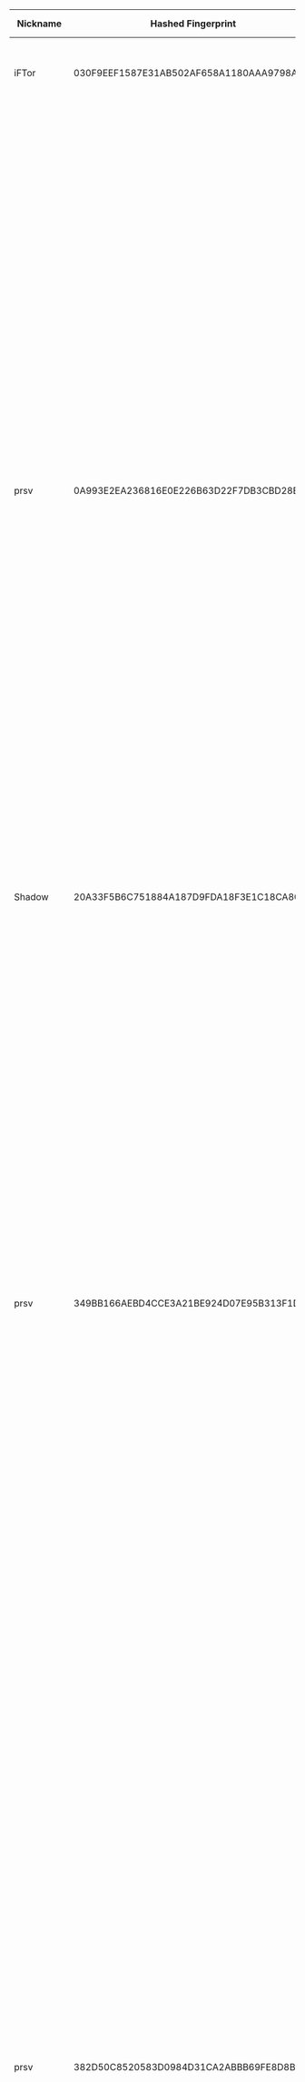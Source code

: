| Nickname |  Hashed Fingerprint	| Or Addresses | Contact | Running | Flags | Last Seen | First Seen | Last Restarted | Advertised Bandwidth | Platform | Version | Version Status | Recommended Version | Verified hostnames | Exit policy |
|---|---|---|---|---|---|---|---|---|---|---|---|---|---|---|---|
|iFTor | 030F9EEF1587E31AB502AF658A1180AAA9798A58 | ["1.163.101.87:9001","[2001:b011:4012:ff9f:f49f:ca78:62dc:a02d]:9001"] | N/A | true | Running, V2Dir, Valid | 2025-10-24 07:00:00 | 2025-10-24 03:00:00 | 2025-10-24 02:47:05 | 0 | Tor 0.4.8.19 on Windows 8 [or later] | 0.4.8.19 | recommended | true | ["1-163-101-87.dynamic-ip.hinet.net"] | ["reject *:*"]|
|prsv | 0A993E2EA236816E0E226B63D22F7DB3CBD28EDA | ["45.137.201.31:9300"] | email:admin[]prsv.ch url:https://prsv.ch/ proof:uri-rsa ciissversion:2 | true | Exit, Running, V2Dir, Valid | 2025-10-24 07:00:00 | 2025-10-24 06:00:00 | 2025-10-24 05:10:22 | 0 | Tor 0.4.8.19 on Linux | 0.4.8.19 | recommended | true | N/A | ["reject 0.0.0.0/8:*","reject 169.254.0.0/16:*","reject 127.0.0.0/8:*","reject 192.168.0.0/16:*","reject 10.0.0.0/8:*","reject 172.16.0.0/12:*","reject 45.137.201.31:*","accept *:43","accept *:53","accept *:79-81","accept *:194","accept *:220","accept *:389","accept *:443","accept *:531","accept *:543-544","accept *:554","accept *:563","accept *:636","accept *:706","accept *:853","accept *:873","accept *:902-904","accept *:981","accept *:989-995","accept *:1194","accept *:1220","accept *:1293","accept *:1500","accept *:1533","accept *:1677","accept *:1723","accept *:1755","accept *:1863","accept *:2082","accept *:2083","accept *:2086-2087","accept *:2095-2096","accept *:2102-2104","accept *:3128","accept *:3690","accept *:4321","accept *:4643","accept *:5050","accept *:5190","accept *:5222-5223","accept *:5228","accept *:6660-6669","accept *:6679","accept *:6697","accept *:8000","accept *:8008","accept *:8074","accept *:8080","accept *:8082","accept *:8087-8088","accept *:8332-8333","accept *:8443","accept *:8888","accept *:9418","accept *:9999","accept *:10000","accept *:11371","accept *:19294","accept *:19638","accept *:50002","accept *:64738","reject *:*"]|
|Shadow | 20A33F5B6C751884A187D9FDA18F3E1C18CA80D6 | ["80.171.237.251:443"] | asjndasjhasdjkhsadkjhhjkdashjk@gmail.com | true | Running, V2Dir, Valid | 2025-10-24 07:00:00 | 2025-10-24 00:00:00 | 2025-10-24 02:03:44 | 0 | Tor 0.4.8.18 on FreeBSD | 0.4.8.18 | recommended | true | ["dynamic-080-171-237-251.80.171.pool.telefonica.de"] | ["reject *:*"]|
|prsv | 349BB166AEBD4CCE3A21BE924D07E95B313F1D69 | ["45.133.73.14:9200","[2a06:7e00:406:c400:2f2:5ff:fe84:adc7]:9200"] | email:admin[]prsv.ch url:https://prsv.ch/ proof:uri-rsa ciissversion:2 | true | Exit, Running, V2Dir, Valid | 2025-10-24 07:00:00 | 2025-10-24 06:00:00 | 2025-10-24 05:11:22 | 0 | Tor 0.4.8.19 on Linux | 0.4.8.19 | recommended | true | N/A | ["reject 0.0.0.0/8:*","reject 169.254.0.0/16:*","reject 127.0.0.0/8:*","reject 192.168.0.0/16:*","reject 10.0.0.0/8:*","reject 172.16.0.0/12:*","reject 45.133.73.14:*","accept *:43","accept *:53","accept *:79-81","accept *:194","accept *:220","accept *:389","accept *:443","accept *:531","accept *:543-544","accept *:554","accept *:563","accept *:636","accept *:706","accept *:853","accept *:873","accept *:902-904","accept *:981","accept *:989-995","accept *:1194","accept *:1220","accept *:1293","accept *:1500","accept *:1533","accept *:1677","accept *:1723","accept *:1755","accept *:1863","accept *:2082","accept *:2083","accept *:2086-2087","accept *:2095-2096","accept *:2102-2104","accept *:3128","accept *:3690","accept *:4321","accept *:4643","accept *:5050","accept *:5190","accept *:5222-5223","accept *:5228","accept *:6660-6669","accept *:6679","accept *:6697","accept *:8000","accept *:8008","accept *:8074","accept *:8080","accept *:8082","accept *:8087-8088","accept *:8332-8333","accept *:8443","accept *:8888","accept *:9418","accept *:9999","accept *:10000","accept *:11371","accept *:19294","accept *:19638","accept *:50002","accept *:64738","reject *:*"]|
|prsv | 382D50C8520583D0984D31CA2ABBB69FE8D8BEB0 | ["45.137.201.31:9100"] | email:admin[]prsv.ch url:https://prsv.ch/ proof:uri-rsa ciissversion:2 | true | Exit, Running, V2Dir, Valid | 2025-10-24 07:00:00 | 2025-10-24 06:00:00 | 2025-10-24 05:10:15 | 0 | Tor 0.4.8.19 on Linux | 0.4.8.19 | recommended | true | N/A | ["reject 0.0.0.0/8:*","reject 169.254.0.0/16:*","reject 127.0.0.0/8:*","reject 192.168.0.0/16:*","reject 10.0.0.0/8:*","reject 172.16.0.0/12:*","reject 45.137.201.31:*","accept *:43","accept *:53","accept *:79-81","accept *:194","accept *:220","accept *:389","accept *:443","accept *:531","accept *:543-544","accept *:554","accept *:563","accept *:636","accept *:706","accept *:853","accept *:873","accept *:902-904","accept *:981","accept *:989-995","accept *:1194","accept *:1220","accept *:1293","accept *:1500","accept *:1533","accept *:1677","accept *:1723","accept *:1755","accept *:1863","accept *:2082","accept *:2083","accept *:2086-2087","accept *:2095-2096","accept *:2102-2104","accept *:3128","accept *:3690","accept *:4321","accept *:4643","accept *:5050","accept *:5190","accept *:5222-5223","accept *:5228","accept *:6660-6669","accept *:6679","accept *:6697","accept *:8000","accept *:8008","accept *:8074","accept *:8080","accept *:8082","accept *:8087-8088","accept *:8332-8333","accept *:8443","accept *:8888","accept *:9418","accept *:9999","accept *:10000","accept *:11371","accept *:19294","accept *:19638","accept *:50002","accept *:64738","reject *:*"]|
|prsv | 3D901C0C7B2FAAB948D47C0F25B9079205F245EB | ["45.137.201.31:9000"] | email:admin[]prsv.ch url:https://prsv.ch/ proof:uri-rsa ciissversion:2 | true | Exit, Running, V2Dir, Valid | 2025-10-24 07:00:00 | 2025-10-24 06:00:00 | 2025-10-24 05:10:12 | 0 | Tor 0.4.8.19 on Linux | 0.4.8.19 | recommended | true | N/A | ["reject 0.0.0.0/8:*","reject 169.254.0.0/16:*","reject 127.0.0.0/8:*","reject 192.168.0.0/16:*","reject 10.0.0.0/8:*","reject 172.16.0.0/12:*","reject 45.137.201.31:*","accept *:43","accept *:53","accept *:79-81","accept *:194","accept *:220","accept *:389","accept *:443","accept *:531","accept *:543-544","accept *:554","accept *:563","accept *:636","accept *:706","accept *:853","accept *:873","accept *:902-904","accept *:981","accept *:989-995","accept *:1194","accept *:1220","accept *:1293","accept *:1500","accept *:1533","accept *:1677","accept *:1723","accept *:1755","accept *:1863","accept *:2082","accept *:2083","accept *:2086-2087","accept *:2095-2096","accept *:2102-2104","accept *:3128","accept *:3690","accept *:4321","accept *:4643","accept *:5050","accept *:5190","accept *:5222-5223","accept *:5228","accept *:6660-6669","accept *:6679","accept *:6697","accept *:8000","accept *:8008","accept *:8074","accept *:8080","accept *:8082","accept *:8087-8088","accept *:8332-8333","accept *:8443","accept *:8888","accept *:9418","accept *:9999","accept *:10000","accept *:11371","accept *:19294","accept *:19638","accept *:50002","accept *:64738","reject *:*"]|
|prsv | 4C14DE9C3C9FE238443E950D04530658C79A3F33 | ["45.133.73.14:9300","[2a06:7e00:406:c400:2f2:5ff:fe84:adc7]:9300"] | email:admin[]prsv.ch url:https://prsv.ch/ proof:uri-rsa ciissversion:2 | true | Exit, Running, V2Dir, Valid | 2025-10-24 07:00:00 | 2025-10-24 06:00:00 | 2025-10-24 05:11:27 | 0 | Tor 0.4.8.19 on Linux | 0.4.8.19 | recommended | true | N/A | ["reject 0.0.0.0/8:*","reject 169.254.0.0/16:*","reject 127.0.0.0/8:*","reject 192.168.0.0/16:*","reject 10.0.0.0/8:*","reject 172.16.0.0/12:*","reject 45.133.73.14:*","accept *:43","accept *:53","accept *:79-81","accept *:194","accept *:220","accept *:389","accept *:443","accept *:531","accept *:543-544","accept *:554","accept *:563","accept *:636","accept *:706","accept *:853","accept *:873","accept *:902-904","accept *:981","accept *:989-995","accept *:1194","accept *:1220","accept *:1293","accept *:1500","accept *:1533","accept *:1677","accept *:1723","accept *:1755","accept *:1863","accept *:2082","accept *:2083","accept *:2086-2087","accept *:2095-2096","accept *:2102-2104","accept *:3128","accept *:3690","accept *:4321","accept *:4643","accept *:5050","accept *:5190","accept *:5222-5223","accept *:5228","accept *:6660-6669","accept *:6679","accept *:6697","accept *:8000","accept *:8008","accept *:8074","accept *:8080","accept *:8082","accept *:8087-8088","accept *:8332-8333","accept *:8443","accept *:8888","accept *:9418","accept *:9999","accept *:10000","accept *:11371","accept *:19294","accept *:19638","accept *:50002","accept *:64738","reject *:*"]|
|prsv | 5B46837BDCB7A3B5FB0CB2E886E7CA071AB89EAE | ["45.133.73.14:9000","[2a06:7e00:406:c400:2f2:5ff:fe84:adc7]:9000"] | email:admin[]prsv.ch url:https://prsv.ch/ proof:uri-rsa ciissversion:2 | true | Exit, Running, V2Dir, Valid | 2025-10-24 07:00:00 | 2025-10-24 06:00:00 | 2025-10-24 05:12:08 | 0 | Tor 0.4.8.19 on Linux | 0.4.8.19 | recommended | true | N/A | ["reject 0.0.0.0/8:*","reject 169.254.0.0/16:*","reject 127.0.0.0/8:*","reject 192.168.0.0/16:*","reject 10.0.0.0/8:*","reject 172.16.0.0/12:*","reject 45.133.73.14:*","accept *:43","accept *:53","accept *:79-81","accept *:194","accept *:220","accept *:389","accept *:443","accept *:531","accept *:543-544","accept *:554","accept *:563","accept *:636","accept *:706","accept *:853","accept *:873","accept *:902-904","accept *:981","accept *:989-995","accept *:1194","accept *:1220","accept *:1293","accept *:1500","accept *:1533","accept *:1677","accept *:1723","accept *:1755","accept *:1863","accept *:2082","accept *:2083","accept *:2086-2087","accept *:2095-2096","accept *:2102-2104","accept *:3128","accept *:3690","accept *:4321","accept *:4643","accept *:5050","accept *:5190","accept *:5222-5223","accept *:5228","accept *:6660-6669","accept *:6679","accept *:6697","accept *:8000","accept *:8008","accept *:8074","accept *:8080","accept *:8082","accept *:8087-8088","accept *:8332-8333","accept *:8443","accept *:8888","accept *:9418","accept *:9999","accept *:10000","accept *:11371","accept *:19294","accept *:19638","accept *:50002","accept *:64738","reject *:*"]|
|dpraved1 | 5F01F25D34129807673295AFC1E998E9DC1E8A89 | ["45.32.233.219:443","[2001:19f0:5001:1977:5400:5ff:fea7:6630]:443"] | N/A | true | Running, V2Dir, Valid | 2025-10-24 07:00:00 | 2025-10-24 01:00:00 | 2025-10-23 23:59:09 | 0 | Tor 0.4.8.19 on Linux | 0.4.8.19 | recommended | true | N/A | ["reject *:*"]|
|Unnamed | 618E9D9F2F05A80546E485D6A5A7925BF02FFBB8 | ["172.236.219.234:9200","[2600:3c17::2000:9dff:fe11:7e91]:9200"] | N/A | true | Running, V2Dir, Valid | 2025-10-24 07:00:00 | 2025-10-24 01:00:00 | 2025-10-23 23:55:13 | 0 | Tor 0.4.8.19 on Linux | 0.4.8.19 | recommended | true | ["172-236-219-234.ip.linodeusercontent.com"] | ["reject *:*"]|
|prsv | 6BAEBD538850E390D5AB405B868263610F26E212 | ["45.137.201.31:9200"] | email:admin[]prsv.ch url:https://prsv.ch/ proof:uri-rsa ciissversion:2 | true | Exit, Running, V2Dir, Valid | 2025-10-24 07:00:00 | 2025-10-24 06:00:00 | 2025-10-24 05:12:13 | 0 | Tor 0.4.8.19 on Linux | 0.4.8.19 | recommended | true | N/A | ["reject 0.0.0.0/8:*","reject 169.254.0.0/16:*","reject 127.0.0.0/8:*","reject 192.168.0.0/16:*","reject 10.0.0.0/8:*","reject 172.16.0.0/12:*","reject 45.137.201.31:*","accept *:43","accept *:53","accept *:79-81","accept *:194","accept *:220","accept *:389","accept *:443","accept *:531","accept *:543-544","accept *:554","accept *:563","accept *:636","accept *:706","accept *:853","accept *:873","accept *:902-904","accept *:981","accept *:989-995","accept *:1194","accept *:1220","accept *:1293","accept *:1500","accept *:1533","accept *:1677","accept *:1723","accept *:1755","accept *:1863","accept *:2082","accept *:2083","accept *:2086-2087","accept *:2095-2096","accept *:2102-2104","accept *:3128","accept *:3690","accept *:4321","accept *:4643","accept *:5050","accept *:5190","accept *:5222-5223","accept *:5228","accept *:6660-6669","accept *:6679","accept *:6697","accept *:8000","accept *:8008","accept *:8074","accept *:8080","accept *:8082","accept *:8087-8088","accept *:8332-8333","accept *:8443","accept *:8888","accept *:9418","accept *:9999","accept *:10000","accept *:11371","accept *:19294","accept *:19638","accept *:50002","accept *:64738","reject *:*"]|
|BlueGene | 892A73D75A27DE70AF4F974D20484DA8EF6B94D5 | ["93.160.17.86:9025"] | N/A | true | Running, V2Dir, Valid | 2025-10-24 07:00:00 | 2025-10-24 06:00:00 | 2025-10-24 04:37:50 | 0 | Tor 0.4.8.16 on Linux | 0.4.8.16 | recommended | true | N/A | ["reject *:*"]|
|RedSectorA | AF885F78000A98D6C0C8E69007813231A54654C8 | ["107.189.12.140:443","[2605:6400:30:fb2a::1]:443"] | netherworldbelow AT mail DOT com | true | Running, V2Dir, Valid | 2025-10-24 07:00:00 | 2025-10-24 00:00:00 | 2025-10-23 23:26:26 | 0 | Tor 0.4.8.19 on Linux | 0.4.8.19 | recommended | true | N/A | ["reject *:*"]|
|CroZilla1 | C52DA67551D6458B31B1D6569F5B2140F118E29E | ["85.94.84.194:9173"] | SnowFlake1 <snowflake.purely342 AT passinbox dot com> | true | Running, V2Dir, Valid | 2025-10-24 07:00:00 | 2025-10-24 03:00:00 | 2025-10-24 02:34:44 | 0 | Tor 0.4.8.16 on Linux | 0.4.8.16 | recommended | true | N/A | ["reject *:*"]|
|darkowl | E2899E0E8A56CC9983AF3AE96CEC4761F56B2E26 | ["13.235.79.155:443"] | clearsky99@tutamail.com | true | Running, Valid | 2025-10-24 07:00:00 | 2025-10-24 06:00:00 | 2025-10-24 05:47:26 | 0 | Tor 0.4.8.19 on Linux | 0.4.8.19 | recommended | true | ["ec2-13-235-79-155.ap-south-1.compute.amazonaws.com"] | ["reject *:*"]|
|prsv | ED258768C77A54004263FA5C28A98117367D0A7F | ["45.133.73.14:9100","[2a06:7e00:406:c400:2f2:5ff:fe84:adc7]:9100"] | email:admin[]prsv.ch url:https://prsv.ch/ proof:uri-rsa ciissversion:2 | true | Exit, Running, V2Dir, Valid | 2025-10-24 07:00:00 | 2025-10-24 06:00:00 | 2025-10-24 05:11:19 | 0 | Tor 0.4.8.19 on Linux | 0.4.8.19 | recommended | true | N/A | ["reject 0.0.0.0/8:*","reject 169.254.0.0/16:*","reject 127.0.0.0/8:*","reject 192.168.0.0/16:*","reject 10.0.0.0/8:*","reject 172.16.0.0/12:*","reject 45.133.73.14:*","accept *:43","accept *:53","accept *:79-81","accept *:194","accept *:220","accept *:389","accept *:443","accept *:531","accept *:543-544","accept *:554","accept *:563","accept *:636","accept *:706","accept *:853","accept *:873","accept *:902-904","accept *:981","accept *:989-995","accept *:1194","accept *:1220","accept *:1293","accept *:1500","accept *:1533","accept *:1677","accept *:1723","accept *:1755","accept *:1863","accept *:2082","accept *:2083","accept *:2086-2087","accept *:2095-2096","accept *:2102-2104","accept *:3128","accept *:3690","accept *:4321","accept *:4643","accept *:5050","accept *:5190","accept *:5222-5223","accept *:5228","accept *:6660-6669","accept *:6679","accept *:6697","accept *:8000","accept *:8008","accept *:8074","accept *:8080","accept *:8082","accept *:8087-8088","accept *:8332-8333","accept *:8443","accept *:8888","accept *:9418","accept *:9999","accept *:10000","accept *:11371","accept *:19294","accept *:19638","accept *:50002","accept *:64738","reject *:*"]|
